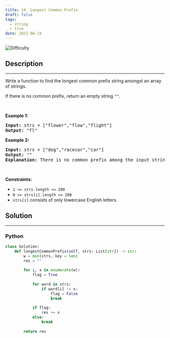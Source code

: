 ```yaml
---
title: 14. Longest Common Prefix
draft: false
tags: 
  - string
  - trie
date: 2022-06-19
---
```


![Difficulty](https://img.shields.io/badge/Difficulty-Easy-blue.svg)

## Description

---
<p>Write a function to find the longest common prefix string amongst an array of strings.</p>

<p>If there is no common prefix, return an empty string <code>&quot;&quot;</code>.</p>

<p>&nbsp;</p>
<p><strong class="example">Example 1:</strong></p>

<pre>
<strong>Input:</strong> strs = [&quot;flower&quot;,&quot;flow&quot;,&quot;flight&quot;]
<strong>Output:</strong> &quot;fl&quot;
</pre>

<p><strong class="example">Example 2:</strong></p>

<pre>
<strong>Input:</strong> strs = [&quot;dog&quot;,&quot;racecar&quot;,&quot;car&quot;]
<strong>Output:</strong> &quot;&quot;
<strong>Explanation:</strong> There is no common prefix among the input strings.
</pre>

<p>&nbsp;</p>
<p><strong>Constraints:</strong></p>

<ul>
	<li><code>1 &lt;= strs.length &lt;= 200</code></li>
	<li><code>0 &lt;= strs[i].length &lt;= 200</code></li>
	<li><code>strs[i]</code> consists of only lowercase English letters.</li>
</ul>


## Solution

---
### Python
``` py title='longest-common-prefix'
class Solution:
    def longestCommonPrefix(self, strs: List[str]) -> str:
        w = min(strs, key = len)
        res = ""
        
        for i, x in enumerate(w):
            flag = True
            
            for word in strs:
                if word[i] != x:
                    flag = False
                    break
            
            if flag:
                res += x
            else:
                break
        
        return res

```

